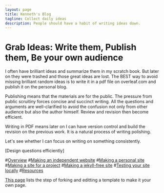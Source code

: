 ```yaml
---
layout: page
title: Kenneth's Blog
tagline: Collect daily ideas
description: People should have a habit of writing ideas down. 
---
```


# Grab Ideas: Write them, Publish them, Be your own audience

I often have brilliant ideas and summarize them in my scratch book. But later on they were trashed and those great ideas are lost. The BEST way to avoid missing brilliant random ideas is to write it in a pdf file on overleaf.com and publish it on the personal blog.

Publishing means that the materials are for the public. The pressure from public scruitiny forces concise and succinct writing. All the questions and arguments are well-clarified to avoid the confusion not only from other audience but also the author himself. Review and revision then become efficient.

Writing in PDF means later on I can have version control and build the revision on the previous work. It is a natural process of writing polishing. 

Let's see whether I can focus on writing on something consistently.


[Design questions efficiently]

#[Overview](pages/overview.html)
#[Making an independent website](pages/independent_site.html)
#[Making a personal site](pages/user_site.html)
#[Making a site for a project](pages/project_site.html)
#[Making a jekyll-free site](pages/nojekyll.html)
#[Testing your site locally](pages/local_test.html)
#[Resources](pages/resources.html)

[This page](https://github.com/academicpages/academicpages.github.io) lists the step of forking and editting a template to make it your own page. 
